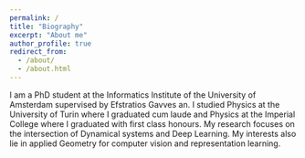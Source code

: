 ```yaml
---
permalink: /
title: "Biography"
excerpt: "About me"
author_profile: true
redirect_from: 
  - /about/
  - /about.html
---
```


I am a PhD student at the Informatics Institute of the University of Amsterdam supervised by Efstratios Gavves an. I studied Physics at the University of Turin where I graduated cum laude and Physics at the Imperial College where I graduated with first class honours. My research focuses on the intersection of Dynamical systems and Deep Learning. My interests also lie in applied Geometry for computer vision and representation learning.


<!--
Publications
======

* ## [Learning Reversible Symplectic Dynamics](https://proceedings.mlr.press/v168/valperga22a.html)

*Introducing the novel architecture of time-reversible symplectic neural networks for learning dynamics of physical systems* **(oral)**

Riccardo Valperga, Kevin Webster, Dmitry Turaev, Victoria Klein, Jeroen Lamb Proceedings of The 4th Annual Learning for Dynamics and Control Conference, PMLR 168:906-916, 2022.



* ## [Learning Lie Group Symmetry Transformations with Neural Networks](https://arxiv.org/abs/2307.01583)

*In this work we focus on discovering and characterising unknown symmetries present in a dataset, in particular, Lie group symmetry transformations beyond the traditional ones usually considered in the field.*

Alex Gabel\*, Victoria Klein\*, Riccardo Valperga\*, Jeroen S. W. Lamb, Kevin Webster, Rick Quax Efstratios Gavves 

Proceedings of the 2 nd Annual Workshop on Topology, Algebra, and Geometry in Machine Learning (TAG-ML) at the 40th In- ternational Conference on Machine Learning.

* ## [Geometric Contrastive Learning](https://openreview.net/forum?id=cE4BY5XrzR)

*In this work, we propose making use of geodesic distances on the hypersphere to learn better contrasts between representations.* **(oral)**

Proceedings of the 4th Visual Inductive Priors for Data-Efficient Deep Learning Workshop at ICCV 2023.

Yeskendir Koishekenov, Sharvaree Vadgama\*, Riccardo Valperga\*, Erik J. Bekkers


* ## [Neural Modulation Fields for Conditional Cone Beam Neural Tomography](https://arxiv.org/abs/2307.08351)

*We propose a novel conditioning method where local modulations are modeled per patient as a field over the input domain through a Neural Modulation Field (NMF).*

Samuele Papa, David M Knigge, Riccardo Valperga, Nikita Moriakov, Miltos Kofinas, Jan-Jakob Sonke, Efstratios Gavves

Accepted at the 1st workshop on Synergy of Scientific and Machine Learning Modeling, SynS & ML ICML. -->